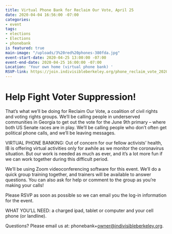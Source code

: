 ```yaml
---
title: Virtual Phone Bank for Reclaim Our Vote, April 25
date: 2020-04-04 16:56:00 -07:00
categories:
- event
tags:
- elections
- Elections
- phonebank
is featured: true
main-image: "/uploads/3%20red%20phones-380fda.jpg"
event-start-date: 2020-04-25 13:00:00 -07:00
event-end-date: 2020-04-25 16:00:00 -07:00
Location: 'Your own home (virtual phone bank) '
RSVP-link: https://join.indivisibleberkeley.org/phone_reclaim_vote_2020_04_25
---
```


# Help Fight Voter Suppression!

That’s what we’ll be doing for Reclaim Our Vote, a coalition of civil rights and voting rights groups. We’ll be calling people in underserved communities in Georgia to get out the vote for the June 9th primary – where both US Senate races are in play. We’ll be calling people who don’t often get political phone calls, and we’ll be leaving messages.

VIRTUAL PHONE BANKING: Out of concern for our fellow activists’ health, IB is offering virtual activities only for awhile as we monitor the coronavirus situation. But our work is needed as much as ever, and it’s a lot more fun if we can work together during this difficult period.

We’ll be using Zoom videoconferencing software for this event. We’ll do a quick group training together, and trainers will be available to answer questions. You can also ask for help or comment to the group as you’re making your calls!

Please RSVP as soon as possible so we can email you the log-in information for the event. 

WHAT YOU’LL NEED: a charged ipad, tablet or computer and your cell phone (or landline).

Questions? Please email us at: phonebank\+owner@indivisibleberkeley.org.